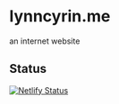 # lynncyrin.me

an internet website

## Status

[![Netlify Status](https://api.netlify.com/api/v1/badges/b6cfcd3d-e5e6-4893-86da-2a218fa8587f/deploy-status)](https://app.netlify.com/sites/lynncyrin-dot-me/deploys)
